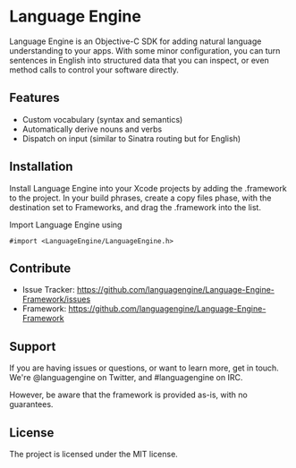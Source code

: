 Language Engine
===============

Language Engine is an Objective-C SDK for adding natural language
understanding to your apps. With some minor configuration, you can turn
sentences in English into structured data that you can inspect, or even
method calls to control your software directly.

Features
--------

- Custom vocabulary (syntax and semantics)
- Automatically derive nouns and verbs
- Dispatch on input (similar to Sinatra routing but for English)

Installation
------------

Install Language Engine into your Xcode projects by adding the .framework to
the project. In your build phrases, create a copy files phase, with the
destination set to Frameworks, and drag the .framework into the list.

Import Language Engine using

    #import <LanguageEngine/LanguageEngine.h>

Contribute
----------

- Issue Tracker: https://github.com/languagengine/Language-Engine-Framework/issues
- Framework: https://github.com/languagengine/Language-Engine-Framework

Support
-------

If you are having issues or questions, or want to learn more, get in touch.
We're @languagengine on Twitter, and #languagengine on IRC.

However, be aware that the framework is provided as-is, with no guarantees.

License
-------

The project is licensed under the MIT license.
